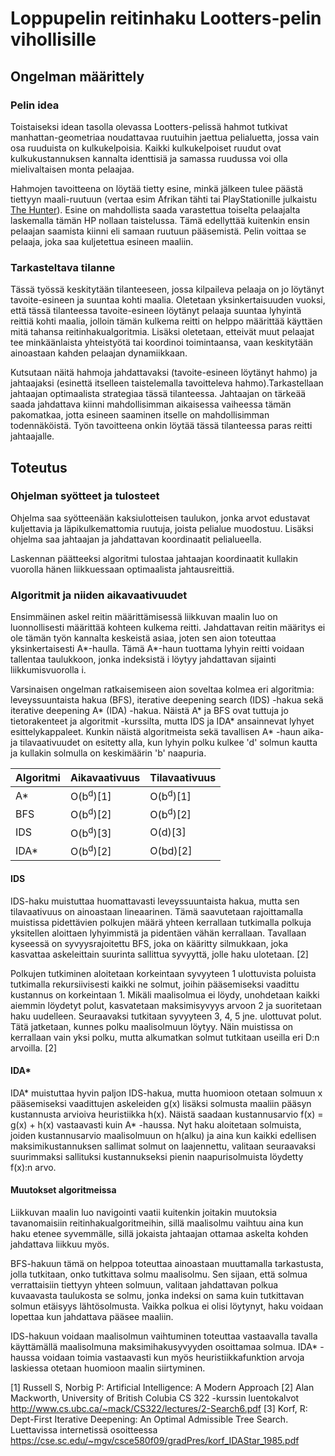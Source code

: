 # Loppupelin reitinhaku Lootters-pelin vihollisille
## Ongelman määrittely
### Pelin idea
Toistaiseksi idean tasolla olevassa Lootters-pelissä hahmot tutkivat manhattan-geometriaa noudattavaa ruutuihin jaettua pelialuetta, jossa vain osa ruuduista on kulkukelpoisia. Kaikki kulkukelpoiset ruudut ovat kulkukustannuksen kannalta identtisiä ja samassa ruudussa voi olla mielivaltaisen monta pelaajaa.

 Hahmojen tavoitteena on löytää tietty esine, minkä jälkeen tulee päästä tiettyyn maali-ruutuun (vertaa esim Afrikan tähti tai PlayStationille julkaistu [The Hunter](https://en.wikipedia.org/wiki/Battle_Hunter)). Esine on mahdollista saada varastettua toiselta pelaajalta laskemalla tämän HP nollaan taistelussa. Tämä edellyttää kuitenkin ensin pelaajan saamista kiinni eli samaan ruutuun pääsemistä. Pelin voittaa se pelaaja, joka saa kuljetettua esineen maaliin.

### Tarkasteltava tilanne
Tässä työssä keskitytään tilanteeseen, jossa kilpaileva pelaaja on jo löytänyt tavoite-esineen ja suuntaa kohti maalia. Oletetaan yksinkertaisuuden vuoksi, että tässä tilanteessa tavoite-esineen löytänyt pelaaja suuntaa lyhyintä reittiä kohti maalia, jolloin tämän kulkema reitti on helppo määrittää käyttäen mitä tahansa reitinhakualgoritmia. Lisäksi oletetaan, etteivät muut pelaajat tee minkäänlaista yhteistyötä tai koordinoi toimintaansa, vaan keskitytään ainoastaan kahden pelaajan dynamiikkaan.

Kutsutaan näitä hahmoja jahdattavaksi (tavoite-esineen löytänyt hahmo) ja jahtaajaksi (esinettä itselleen taistelemalla tavoitteleva hahmo).Tarkastellaan jahtaajan optimaalista strategiaa tässä tilanteessa. Jahtaajan on tärkeää saada jahdattava kiinni mahdollisimman aikaisessa vaiheessa tämän pakomatkaa, jotta esineen saaminen itselle on mahdollisimman todennäköistä. Työn tavoitteena onkin löytää tässä tilanteessa paras reitti jahtaajalle.

## Toteutus
### Ohjelman syötteet ja tulosteet
Ohjelma saa syötteenään kaksiulotteisen taulukon, jonka arvot edustavat kuljettavia ja läpikulkemattomia ruutuja, joista pelialue muodostuu. Lisäksi ohjelma saa jahtaajan ja jahdattavan koordinaatit pelialueella.



Laskennan päätteeksi algoritmi tulostaa jahtaajan koordinaatit kullakin vuorolla hänen liikkuessaan optimaalista jahtausreittiä.

### Algoritmit ja niiden aikavaativuudet
Ensimmäinen askel reitin määrittämisessä liikkuvan maalin luo on luonnollisesti määrittää kohteen kulkema reitti. Jahdattavan reitin määritys ei ole tämän työn kannalta keskeistä asiaa, joten sen aion toteuttaa yksinkertaisesti A*-haulla. Tämä A*-haun tuottama lyhyin reitti voidaan tallentaa taulukkoon, jonka indeksistä i löytyy jahdattavan sijainti liikkumisvuorolla i.

Varsinaisen ongelman ratkaisemiseen aion soveltaa kolmea eri algoritmia: leveyssuuntaista hakua (BFS), iterative deepening search (IDS) -hakua sekä iterative deepening A* (IDA) -hakua. Näistä A* ja BFS ovat tuttuja jo tietorakenteet ja algoritmit -kurssilta, mutta IDS ja IDA* ansainnevat lyhyet esittelykappaleet. Kunkin näistä algoritmeista sekä tavallisen A* -haun aika- ja tilavaativuudet on esitetty alla, kun lyhyin polku kulkee 'd' solmun kautta ja kullakin solmulla on keskimäärin 'b' naapuria.

| Algoritmi	| Aikavaativuus		| Tilavaativuus		|
|---------------|-----------------------|-----------------------|
| A*		| O(b<sup>d</sup>)[1]	| O(b<sup>d</sup>)[1]	|
| BFS		| O(b<sup>d</sup>)[2]	| O(b<sup>d</sup>)[2]	|
| IDS		| O(b<sup>d</sup>)[3]	| O(d)[3]		|
| IDA*		| O(b<sup>d</sup>)[2]	| O(bd)[2]		|

#### IDS
IDS-haku muistuttaa huomattavasti leveyssuuntaista hakua, mutta sen tilavaativuus on ainoastaan lineaarinen. Tämä saavutetaan rajoittamalla muistissa pidettävien polkujen määrä yhteen kerrallaan tutkimalla polkuja yksitellen aloittaen lyhyimmistä ja pidentäen vähän kerrallaan. Tavallaan kyseessä on syvyysrajoitettu BFS, joka on kääritty silmukkaan, joka kasvattaa askeleittain suurinta sallittua syvyyttä, jolle haku ulotetaan. [2]

Polkujen tutkiminen aloitetaan korkeintaan syvyyteen 1 ulottuvista poluista tutkimalla rekursiivisesti kaikki ne solmut, joihin pääsemiseksi vaadittu kustannus on korkeintaan 1. Mikäli maalisolmua ei löydy, unohdetaan kaikki aiemmin löydetyt polut, kasvatetaan maksimisyvyys arvoon 2 ja suoritetaan haku uudelleen. Seuraavaksi tutkitaan syvyyteen 3, 4, 5 jne. ulottuvat polut. Tätä jatketaan, kunnes polku maalisolmuun löytyy. Näin muistissa on kerrallaan vain yksi polku, mutta alkumatkan solmut tutkitaan useilla eri D:n arvoilla. [2]

#### IDA*
IDA* muistuttaa hyvin paljon IDS-hakua, mutta huomioon otetaan solmuun x pääsemiseksi vaadittujen askeleiden g(x) lisäksi solmusta maaliin pääsyn kustannusta arvioiva heuristiikka h(x). Näistä saadaan kustannusarvio f(x) = g(x) + h(x) vastaavasti kuin A* -haussa. Nyt haku aloitetaan solmuista, joiden kustannusarvio maalisolmuun on h(alku) ja aina kun kaikki edellisen maksimikustannuksen sallimat solmut on laajennettu, valitaan seuraavaksi suurimmaksi sallituksi kustannukseksi pienin naapurisolmuista löydetty f(x):n arvo.

#### Muutokset algoritmeissa
Liikkuvan maalin luo navigointi vaatii kuitenkin joitakin muutoksia tavanomaisiin reitinhakualgoritmeihin, sillä maalisolmu vaihtuu aina kun haku etenee syvemmälle, sillä jokaista jahtaajan ottamaa askelta kohden jahdattava liikkuu myös.

BFS-hakuun tämä on helppoa toteuttaa ainoastaan muuttamalla tarkastusta, jolla tutkitaan, onko tutkittava solmu maalisolmu. Sen sijaan, että solmua verrattaisiin tiettyyn yhteen solmuun, valitaan jahdattavan polkua kuvaavasta taulukosta se solmu, jonka indeksi on sama kuin tutkittavan solmun etäisyys lähtösolmusta. Vaikka polkua ei olisi löytynyt, haku voidaan lopettaa kun jahdattava pääsee maaliin.

IDS-hakuun voidaan maalisolmun vaihtuminen toteuttaa vastaavalla tavalla käyttämällä maalisolmuna maksimihakusyvyyden osoittamaa solmua. IDA* -haussa voidaan toimia vastaavasti kun myös heuristiikkafunktion arvoja laskiessa otetaan huomioon maalin siirtyminen.


[1] Russell S, Norbig P: Artificial Intelligence: A Modern Approach
[2] Alan Mackworth, University of British Colubia CS 322 -kurssin luentokalvot http://www.cs.ubc.ca/~mack/CS322/lectures/2-Search6.pdf
[3] Korf, R: Dept-First Iterative Deepening: An Optimal Admissible Tree Search. Luettavissa internetissä osoitteessa https://cse.sc.edu/~mgv/csce580f09/gradPres/korf_IDAStar_1985.pdf
